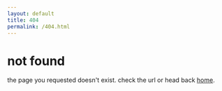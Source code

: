 ```yaml
---
layout: default
title: 404
permalink: /404.html
---
```


# not found

the page you requested doesn't exist. check the url or head back [home](/).
